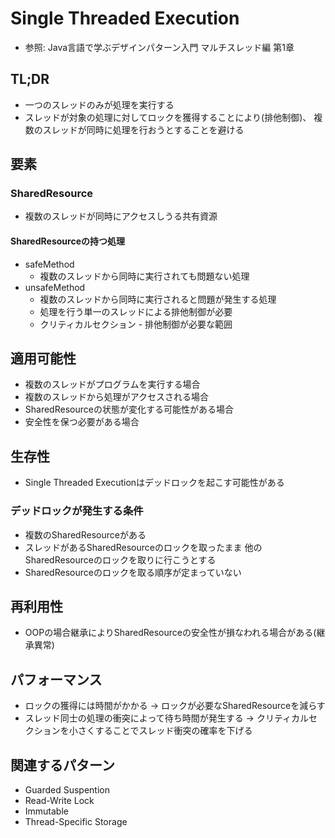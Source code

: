 # Single Threaded Execution
- 参照: Java言語で学ぶデザインパターン入門 マルチスレッド編 第1章

## TL;DR
- 一つのスレッドのみが処理を実行する
- スレッドが対象の処理に対してロックを獲得することにより(排他制御)、
  複数のスレッドが同時に処理を行おうとすることを避ける

## 要素
### SharedResource
- 複数のスレッドが同時にアクセスしうる共有資源

#### SharedResourceの持つ処理
- safeMethod
  - 複数のスレッドから同時に実行されても問題ない処理
- unsafeMethod
  - 複数のスレッドから同時に実行されると問題が発生する処理
  - 処理を行う単一のスレッドによる排他制御が必要
  - クリティカルセクション - 排他制御が必要な範囲

## 適用可能性
- 複数のスレッドがプログラムを実行する場合
- 複数のスレッドから処理がアクセスされる場合
- SharedResourceの状態が変化する可能性がある場合
- 安全性を保つ必要がある場合

## 生存性
- Single Threaded Executionはデッドロックを起こす可能性がある

### デッドロックが発生する条件
- 複数のSharedResourceがある
- スレッドがあるSharedResourceのロックを取ったまま
  他のSharedResourceのロックを取りに行こうとする
- SharedResourceのロックを取る順序が定まっていない

## 再利用性
- OOPの場合継承によりSharedResourceの安全性が損なわれる場合がある(継承異常)

## パフォーマンス
- ロックの獲得には時間がかかる
  -> ロックが必要なSharedResourceを減らす
- スレッド同士の処理の衝突によって待ち時間が発生する
  -> クリティカルセクションを小さくすることでスレッド衝突の確率を下げる

## 関連するパターン
- Guarded Suspention
- Read-Write Lock
- Immutable
- Thread-Specific Storage
